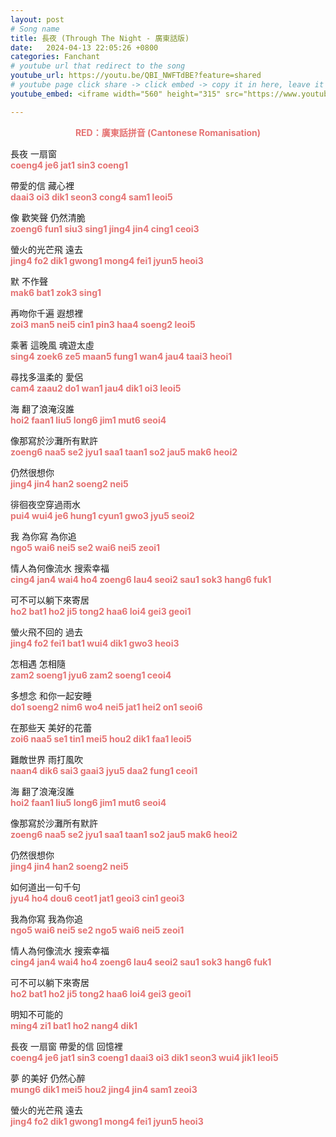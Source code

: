 ```yaml
---
layout: post
# Song name
title: 長夜 (Through The Night - 廣東話版)
date:   2024-04-13 22:05:26 +0800
categories: Fanchant
# youtube url that redirect to the song
youtube_url: https://youtu.be/QBI_NWFTdBE?feature=shared
# youtube page click share -> click embed -> copy it in here, leave it blank if dont 
youtube_embed: <iframe width="560" height="315" src="https://www.youtube.com/embed/QBI_NWFTdBE?si=Dw2i0Hyf88a0ml3m" title="YouTube video player" frameborder="0" allow="accelerometer; autoplay; clipboard-write; encrypted-media; gyroscope; picture-in-picture; web-share" referrerpolicy="strict-origin-when-cross-origin" allowfullscreen></iframe>

---
```

<p style="display: flex; justify-content: center;"><span style="color:#e57373;"><strong>RED：廣東話拼音 (Cantonese Romanisation)</strong></span></p>


<p>長夜 一扇窗<br><span style="color:#e57373;"><strong>coeng4 je6 jat1 sin3 coeng1</strong></span></p>
<p>帶愛的信 藏心裡<br><span style="color:#e57373;"><strong>daai3 oi3 dik1 seon3 cong4 sam1 leoi5</strong></span></p>
<p>像 歡笑聲 仍然清脆<br><span style="color:#e57373;"><strong>zoeng6 fun1 siu3 sing1 jing4 jin4 cing1 ceoi3</strong></span></p>
<p>螢火的光芒飛 遠去<br><span style="color:#e57373;"><strong>jing4 fo2 dik1 gwong1 mong4 fei1 jyun5 heoi3</strong></span></p>
<p>默 不作聲<br><span style="color:#e57373;"><strong>mak6 bat1 zok3 sing1</strong></span></p>
<p>再吻你千遍 遐想裡<br><span style="color:#e57373;"><strong>zoi3 man5 nei5 cin1 pin3 haa4 soeng2 leoi5</strong></span></p>
<p>乘著 這晚風 魂遊太虛<br><span style="color:#e57373;"><strong>sing4 zoek6 ze5 maan5 fung1 wan4 jau4 taai3 heoi1</strong></span></p>
<p>尋找多溫柔的 愛侶<br><span style="color:#e57373;"><strong>cam4 zaau2 do1 wan1 jau4 dik1 oi3 leoi5</strong></span></p>
<p>海 翻了浪淹沒誰<br><span style="color:#e57373;"><strong>hoi2 faan1 liu5 long6 jim1 mut6 seoi4</strong></span></p>
<p>像那寫於沙灘所有默許<br><span style="color:#e57373;"><strong>zoeng6 naa5 se2 jyu1 saa1 taan1 so2 jau5 mak6 heoi2</strong></span></p>
<p>仍然很想你<br><span style="color:#e57373;"><strong>jing4 jin4 han2 soeng2 nei5</strong></span></p>
<p>徘徊夜空穿過雨水<br><span style="color:#e57373;"><strong>pui4 wui4 je6 hung1 cyun1 gwo3 jyu5 seoi2</strong></span></p>
<p>我 為你寫 為你追<br><span style="color:#e57373;"><strong>ngo5 wai6 nei5 se2 wai6 nei5 zeoi1</strong></span></p>
<p>情人為何像流水 搜索幸福<br><span style="color:#e57373;"><strong>cing4 jan4 wai4 ho4 zoeng6 lau4 seoi2 sau1 sok3 hang6 fuk1</strong></span></p>
<p>可不可以躺下來寄居<br><span style="color:#e57373;"><strong>ho2 bat1 ho2 ji5 tong2 haa6 loi4 gei3 geoi1</strong></span></p>
<p>螢火飛不回的 過去<br><span style="color:#e57373;"><strong>jing4 fo2 fei1 bat1 wui4 dik1 gwo3 heoi3</strong></span></p>
<p>怎相遇 怎相隨<br><span style="color:#e57373;"><strong>zam2 soeng1 jyu6 zam2 soeng1 ceoi4</strong></span></p>
<p>多想念 和你一起安睡<br><span style="color:#e57373;"><strong>do1 soeng2 nim6 wo4 nei5 jat1 hei2 on1 seoi6</strong></span></p>
<p>在那些天 美好的花蕾<br><span style="color:#e57373;"><strong>zoi6 naa5 se1 tin1 mei5 hou2 dik1 faa1 leoi5</strong></span></p>
<p>難敵世界 雨打風吹<br><span style="color:#e57373;"><strong>naan4 dik6 sai3 gaai3 jyu5 daa2 fung1 ceoi1</strong></span></p>
<p>海 翻了浪淹沒誰<br><span style="color:#e57373;"><strong>hoi2 faan1 liu5 long6 jim1 mut6 seoi4</strong></span></p>
<p>像那寫於沙灘所有默許<br><span style="color:#e57373;"><strong>zoeng6 naa5 se2 jyu1 saa1 taan1 so2 jau5 mak6 heoi2</strong></span></p>
<p>仍然很想你<br><span style="color:#e57373;"><strong>jing4 jin4 han2 soeng2 nei5</strong></span></p>
<p>如何道出一句千句<br><span style="color:#e57373;"><strong>jyu4 ho4 dou6 ceot1 jat1 geoi3 cin1 geoi3</strong></span></p>
<p>我為你寫 我為你追<br><span style="color:#e57373;"><strong>ngo5 wai6 nei5 se2 ngo5 wai6 nei5 zeoi1</strong></span></p>
<p>情人為何像流水 搜索幸福<br><span style="color:#e57373;"><strong>cing4 jan4 wai4 ho4 zoeng6 lau4 seoi2 sau1 sok3 hang6 fuk1</strong></span></p>
<p>可不可以躺下來寄居<br><span style="color:#e57373;"><strong>ho2 bat1 ho2 ji5 tong2 haa6 loi4 gei3 geoi1</strong></span></p>
<p>明知不可能的<br><span style="color:#e57373;"><strong>ming4 zi1 bat1 ho2 nang4 dik1</strong></span></p>
<p>長夜 一扇窗 帶愛的信 回憶裡<br><span style="color:#e57373;"><strong>coeng4 je6 jat1 sin3 coeng1 daai3 oi3 dik1 seon3 wui4 jik1 leoi5</strong></span></p>
<p>夢 的美好 仍然心醉<br><span style="color:#e57373;"><strong>mung6 dik1 mei5 hou2 jing4 jin4 sam1 zeoi3</strong></span></p>
<p>螢火的光芒飛 遠去<br><span style="color:#e57373;"><strong>jing4 fo2 dik1 gwong1 mong4 fei1 jyun5 heoi3</strong></span></p>
